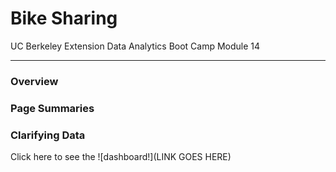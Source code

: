 # Bike Sharing

UC Berkeley Extension Data Analytics Boot Camp Module 14

---

### Overview

### Page Summaries

### Clarifying Data



Click here to see the ![dashboard!](LINK GOES HERE)
